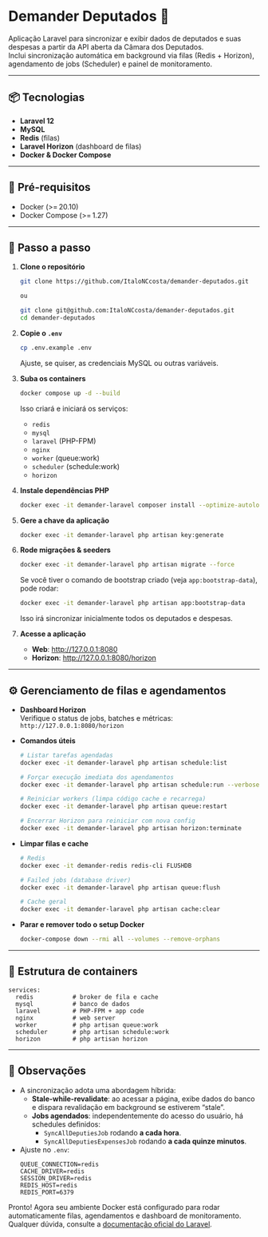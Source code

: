 # Demander Deputados 🚀

Aplicação Laravel para sincronizar e exibir dados de deputados e suas despesas a partir da API aberta da Câmara dos Deputados.  
Inclui sincronização automática em background via filas (Redis + Horizon), agendamento de jobs (Scheduler) e painel de monitoramento.

---

## 📦 Tecnologias

- **Laravel 12**  
- **MySQL**  
- **Redis** (filas)  
- **Laravel Horizon** (dashboard de filas)  
- **Docker & Docker Compose**  

---

## 🔧 Pré-requisitos

- Docker (>= 20.10)  
- Docker Compose (>= 1.27)  

---

## 🚀 Passo a passo

1. **Clone o repositório**  
   ```bash
   git clone https://github.com/ItaloNCcosta/demander-deputados.git

   ou

   git clone git@github.com:ItaloNCcosta/demander-deputados.git
   cd demander-deputados
   ```

2. **Copie o `.env`**  
   ```bash
   cp .env.example .env
   ```
   Ajuste, se quiser, as credenciais MySQL ou outras variáveis.

3. **Suba os containers**  
   ```bash
   docker compose up -d --build
   ```
   Isso criará e iniciará os serviços:
   - `redis`  
   - `mysql`  
   - `laravel` (PHP-FPM)  
   - `nginx`  
   - `worker` (queue:work)  
   - `scheduler` (schedule:work)  
   - `horizon`  

4. **Instale dependências PHP**  
   ```bash
   docker exec -it demander-laravel composer install --optimize-autoloader --no-dev
   ```

5. **Gere a chave da aplicação**  
   ```bash
   docker exec -it demander-laravel php artisan key:generate
   ```

6. **Rode migrações & seeders**  
   ```bash
   docker exec -it demander-laravel php artisan migrate --force
   ```
   Se você tiver o comando de bootstrap criado (veja `app:bootstrap-data`), pode rodar:
   ```bash
   docker exec -it demander-laravel php artisan app:bootstrap-data
   ```
   Isso irá sincronizar inicialmente todos os deputados e despesas.

7. **Acesse a aplicação**  
   - **Web**: http://127.0.0.1:8080  
   - **Horizon**: http://127.0.0.1:8080/horizon  

---

## ⚙️ Gerenciamento de filas e agendamentos

- **Dashboard Horizon**  
  Verifique o status de jobs, batches e métricas:  
  `http://127.0.0.1:8080/horizon`

- **Comandos úteis**  
  ```bash
  # Listar tarefas agendadas
  docker exec -it demander-laravel php artisan schedule:list

  # Forçar execução imediata dos agendamentos
  docker exec -it demander-laravel php artisan schedule:run --verbose

  # Reiniciar workers (limpa código cache e recarrega)
  docker exec -it demander-laravel php artisan queue:restart

  # Encerrar Horizon para reiniciar com nova config
  docker exec -it demander-laravel php artisan horizon:terminate
  ```

- **Limpar filas e cache**  
  ```bash
  # Redis
  docker exec -it demander-redis redis-cli FLUSHDB

  # Failed jobs (database driver)
  docker exec -it demander-laravel php artisan queue:flush

  # Cache geral
  docker exec -it demander-laravel php artisan cache:clear
  ```

- **Parar e remover todo o setup Docker**  
  ```bash
  docker-compose down --rmi all --volumes --remove-orphans
  ```

---

## 📖 Estrutura de containers

```text
services:
  redis           # broker de fila e cache
  mysql           # banco de dados
  laravel         # PHP-FPM + app code
  nginx           # web server
  worker          # php artisan queue:work
  scheduler       # php artisan schedule:work
  horizon         # php artisan horizon
```

---

## 📝 Observações

- A sincronização adota uma abordagem híbrida:
  - **Stale-while-revalidate**: ao acessar a página, exibe dados do banco e dispara revalidação em background se estiverem “stale”.
  - **Jobs agendados**: independentemente do acesso do usuário, há schedules definidos:
    - `SyncAllDeputiesJob` rodando **a cada hora**.
    - `SyncAllDeputiesExpensesJob` rodando **a cada quinze minutos**.
- Ajuste no `.env`:  
  ```dotenv
  QUEUE_CONNECTION=redis
  CACHE_DRIVER=redis
  SESSION_DRIVER=redis
  REDIS_HOST=redis
  REDIS_PORT=6379
  ```

Pronto! Agora seu ambiente Docker está configurado para rodar automaticamente filas, agendamentos e dashboard de monitoramento. Qualquer dúvida, consulte a [documentação oficial do Laravel](https://laravel.com/docs/12.x).
